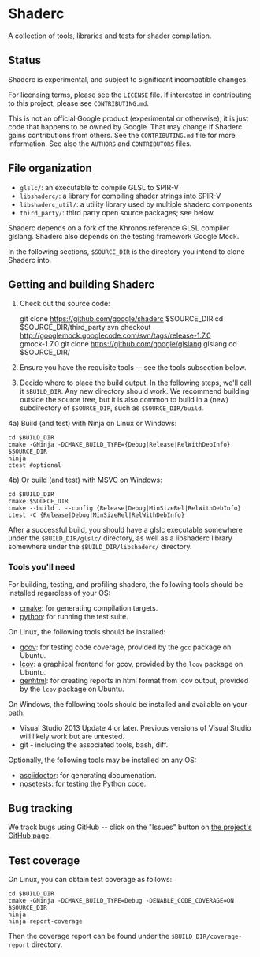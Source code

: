 # Shaderc

A collection of tools, libraries and tests for shader compilation.

## Status

Shaderc is experimental, and subject to significant incompatible changes.

For licensing terms, please see the `LICENSE` file.  If interested in
contributing to this project, please see `CONTRIBUTING.md`.

This is not an official Google product (experimental or otherwise), it is just
code that happens to be owned by Google.  That may change if Shaderc gains
contributions from others.  See the `CONTRIBUTING.md` file for more information.
See also the `AUTHORS` and `CONTRIBUTORS` files.

## File organization

- `glslc/`: an executable to compile GLSL to SPIR-V
- `libshaderc/`: a library for compiling shader strings into SPIR-V
- `libshaderc_util/`: a utility library used by multiple shaderc components
- `third_party/`: third party open source packages; see below

Shaderc depends on a fork of the Khronos reference GLSL compiler glslang.
Shaderc also depends on the testing framework Google Mock.

In the following sections, `$SOURCE_DIR` is the directory you intend to clone
Shaderc into.

## Getting and building Shaderc

1) Check out the source code:

    git clone https://github.com/google/shaderc $SOURCE_DIR
    cd $SOURCE_DIR/third_party
    svn checkout http://googlemock.googlecode.com/svn/tags/release-1.7.0 \
        gmock-1.7.0
    git clone https://github.com/google/glslang glslang
    cd $SOURCE_DIR/

2) Ensure you have the requisite tools -- see the tools subsection below.

3) Decide where to place the build output. In the following steps, we'll call it
   `$BUILD_DIR`. Any new directory should work. We recommend building outside
   the source tree, but it is also common to build in a (new) subdirectory of
   `$SOURCE_DIR`, such as `$SOURCE_DIR/build`.

4a) Build (and test) with Ninja on Linux or Windows:

    cd $BUILD_DIR
    cmake -GNinja -DCMAKE_BUILD_TYPE={Debug|Release|RelWithDebInfo} $SOURCE_DIR
    ninja
    ctest #optional

4b) Or build (and test) with MSVC on Windows:

    cd $BUILD_DIR
    cmake $SOURCE_DIR
    cmake --build . --config {Release|Debug|MinSizeRel|RelWithDebInfo}
    ctest -C {Release|Debug|MinSizeRel|RelWithDebInfo}

After a successful build, you should have a glslc executable somewhere under the
`$BUILD_DIR/glslc/` directory, as well as a libshaderc library somewhere under
the `$BUILD_DIR/libshaderc/` directory.

### Tools you'll need

For building, testing, and profiling shaderc, the following tools should be
installed regardless of your OS:

- [cmake](http://www.cmake.org/): for generating compilation targets.
- [python](http://www.python.org/): for running the test suite.

On Linux, the following tools should be installed:

- [gcov](https://gcc.gnu.org/onlinedocs/gcc/Gcov.html): for testing code
    coverage, provided by the `gcc` package on Ubuntu.
- [lcov](http://ltp.sourceforge.net/coverage/lcov.php): a graphical frontend for
    gcov, provided by the `lcov` package on Ubuntu.
- [genhtml](http://linux.die.net/man/1/genhtml): for creating reports in html
    format from lcov output, provided by the `lcov` package on Ubuntu.

On Windows, the following tools should be installed and available on your path:

- Visual Studio 2013 Update 4 or later. Previous versions of Visual Studio
  will likely work but are untested.
- git - including the associated tools, bash, diff.

Optionally, the following tools may be installed on any OS:

 - [asciidoctor](http://asciidoctor.org/): for generating documenation.
 - [nosetests](https://nose.readthedocs.org): for testing the Python code.

## Bug tracking

We track bugs using GitHub -- click on the "Issues" button on
[the project's GitHub page](https://github.com/google/shaderc).

## Test coverage

On Linux, you can obtain test coverage as follows:

    cd $BUILD_DIR
    cmake -GNinja -DCMAKE_BUILD_TYPE=Debug -DENABLE_CODE_COVERAGE=ON $SOURCE_DIR
    ninja
    ninja report-coverage

Then the coverage report can be found under the `$BUILD_DIR/coverage-report`
directory.
